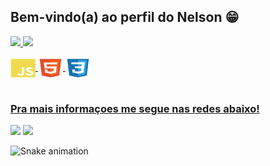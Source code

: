 ## Bem-vindo(a) ao perfil do Nelson 😁

 <div>
   <a href="https://github.com/santosnelson92">
   <img height="180em" src="https://github-readme-stats.vercel.app/api?username=santosnelson92&show_icons=true&theme=tokyonight&include_all_commits=true&count_private=true"/>
   <img height="180em" src="https://github-readme-stats.vercel.app/api/top-langs/?username=santosnelson92&layout=compact&langs_count=6&theme=tokyonight"/>

</div>
<div style="display: inline_block"><br>
  <img align="center" alt="Js" height="30" width="40" src="https://raw.githubusercontent.com/devicons/devicon/master/icons/javascript/javascript-plain.svg">
  <img align="center" alt="HTML" height="30" width="40" src="https://raw.githubusercontent.com/devicons/devicon/master/icons/html5/html5-original.svg">
  <img align="center" alt="CSS" height="30" width="40" src="https://raw.githubusercontent.com/devicons/devicon/master/icons/css3/css3-original.svg">
</div>
 
 <br>
 
  ### Pra mais informaçoes me segue nas redes abaixo!
 
<div> 
  <a href="https://instagram.com/santosnelson92" target="_blank"><img src="https://img.shields.io/badge/-Instagram-%23E4405F?style=for-the-badge&logo=instagram&logoColor=white" target="_blank"></a> 
  <a href = "mailto:nelsonsantos92@live.com"><img src="https://img.shields.io/badge/Outlook-%230077B5?style=for-the-badge&logo=outlook&logoColor=white" target="_blank"></a>
   
  ![Snake animation](https://github.com/santosnelson92/santosnelson92/blob/output/github-contribution-grid-snake.svg)

</div>
